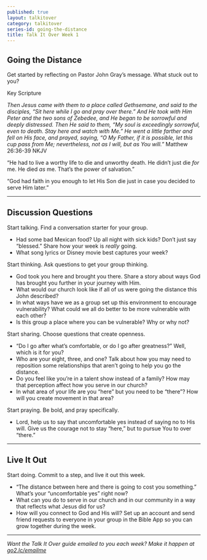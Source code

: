 ```yaml
---
published: true
layout: talkitover
category: talkitover
series-id: going-the-distance
title: Talk It Over Week 1
---
```


## Going the Distance

Get started by reflecting on Pastor John Gray’s message. What stuck out to you? 

Key Scripture

_Then Jesus came with them to a place called Gethsemane, and said to the disciples, “Sit here while I go and pray over there.” And He took with Him Peter and the two sons of Zebedee, and He began to be sorrowful and deeply distressed. Then He said to them, “My soul is exceedingly sorrowful, even to death. Stay here and watch with Me.” He went a little farther and fell on His face, and prayed, saying, “O My Father, if it is possible, let this cup pass from Me; nevertheless, not as I will, but as You will.”_
Matthew 26:36-39 NKJV  

“He had to live a worthy life to die and unworthy death. He didn’t just die _for_ me. He died _as_ me. That’s the power of salvation.”

“God had faith in you enough to let His Son die just in case you decided to serve Him later.”

* * *

## Discussion Questions
<p class="lead">Start talking. Find a conversation starter for your group.</p> 

* Had some bad Mexican food? Up all night with sick kids? Don’t just say “blessed.” Share how your week is _really_ going.
* What song lyrics or Disney movie best captures your week?

<p class="lead">Start thinking. Ask questions to get your group thinking.</p> 

* God took you here and brought you there. Share a story about ways God has brought you further in your journey with Him.
* What would our church look like if all of us were going the distance this John described?
* In what ways have we as a group set up this environment to encourage vulnerability? What could we all do better to be more vulnerable with each other?
* Is this group a place where you can be vulnerable? Why or why not?
 
<p class="lead">Start sharing. Choose questions that create openness.</p> 

* “Do I go after what’s comfortable, or do I go after greatness?” Well, which is it for you?
* Who are your eight, three, and one? Talk about how you may need to reposition some relationships that aren’t going to help you go the distance.
* Do you feel like you’re in a talent show instead of a family? How may that perception affect how you serve in our church?
* In what area of your life are you “here” but you need to be “there”? How will you create movement in that area?

<p class="lead">Start praying. Be bold, and pray specifically.</p> 

* Lord, help us to say that uncomfortable yes instead of saying no to His will. Give us the courage not to stay “here,” but to pursue You to over “there.”

* * *

## Live It Out
<p class="lead">Start doing. Commit to a step, and live it out this week.</p>

* “The distance between here and there is going to cost you something.” What’s your “uncomfortable yes” right now?
* What can you do to serve in our church and in our community in a way that reflects what Jesus did for us?
* How will you connect to God and His will? Set up an account and send friend requests to everyone in your group in the Bible App so you can grow together during the week.

* * *

_Want the Talk It Over guide emailed to you each week? Make it happen at [go2.lc/emailme](http://info.life.church/talkitover)_
